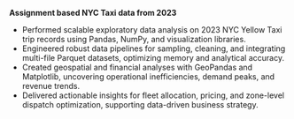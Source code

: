   **Assignment based NYC Taxi data from 2023**


* Performed scalable exploratory data analysis on 2023 NYC Yellow Taxi trip records using Pandas, NumPy, and visualization libraries.
* Engineered robust data pipelines for sampling, cleaning, and integrating multi-file Parquet datasets, optimizing memory and analytical accuracy.
* Created geospatial and financial analyses with GeoPandas and Matplotlib, uncovering operational inefficiencies, demand peaks, and revenue trends.
* Delivered actionable insights for fleet allocation, pricing, and zone-level dispatch optimization, supporting data-driven business strategy.
